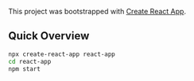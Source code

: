 This project was bootstrapped with [Create React App](https://github.com/facebookincubator/create-react-app).

## Quick Overview

```sh
npx create-react-app react-app
cd react-app
npm start
```
